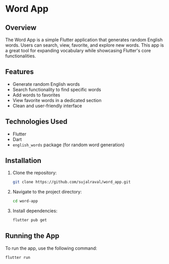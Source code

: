 # Word App

## Overview
The Word App is a simple Flutter application that generates random English words. Users can search, view, favorite, and explore new words. This app is a great tool for expanding vocabulary while showcasing Flutter's core functionalities.

## Features
- Generate random English words
- Search functionality to find specific words
- Add words to favorites
- View favorite words in a dedicated section
- Clean and user-friendly interface

## Technologies Used
- Flutter
- Dart
- `english_words` package (for random word generation)

## Installation
1. Clone the repository:
   ```bash
   git clone https://github.com/sujalraval/word_app.git
   
2. Navigate to the project directory:
   ```bash
   cd word-app
   
3. Install dependencies:
   ```bash
   flutter pub get
   
## Running the App
To run the app, use the following command:
   ```bash
   flutter run
